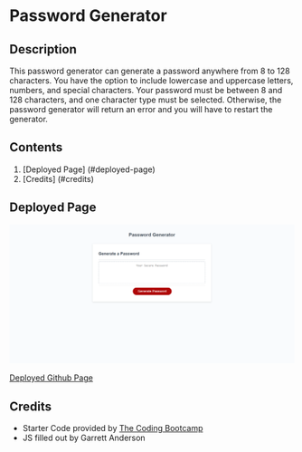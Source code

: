 # Password Generator

## Description

This password generator can generate a password anywhere from 8 to 128 characters. You have the option to include lowercase and uppercase letters, numbers, and special characters. Your password must be between 8 and 128 characters, and one character type must be selected. Otherwise, the password generator will return an error and you will have to restart the generator.

## Contents

1.  [Deployed Page] (#deployed-page)
2.  [Credits] (#credits)

## Deployed Page

![Deployed Page Screenshot](<./Assets/screencapture-garretta01-github-io-PasswordGenerator-2022-10-30-21_42_17%20(1).png>)

[Deployed Github Page](https://garretta01.github.io/PasswordGenerator/)

## Credits

- Starter Code provided by [The Coding Bootcamp](https://github.com/coding-boot-camp/friendly-parakeet)
- JS filled out by Garrett Anderson
